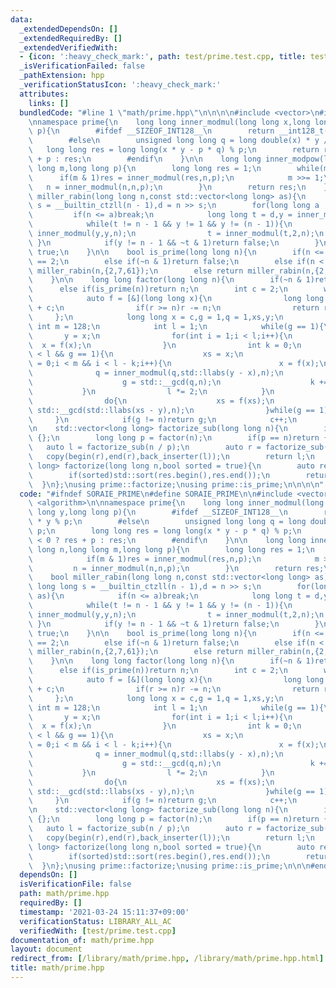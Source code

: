 ```yaml
---
data:
  _extendedDependsOn: []
  _extendedRequiredBy: []
  _extendedVerifiedWith:
  - {icon: ':heavy_check_mark:', path: test/prime.test.cpp, title: test/prime.test.cpp}
  _isVerificationFailed: false
  _pathExtension: hpp
  _verificationStatusIcon: ':heavy_check_mark:'
  attributes:
    links: []
  bundledCode: "#line 1 \"math/prime.hpp\"\n\n\n\n#include <vector>\n#include <algorithm>\n\
    \nnamespace prime{\n    long long inner_modmul(long long x,long long y,long long\
    \ p){\n        #ifdef __SIZEOF_INT128__\n        return __int128_t(x) * y % p;\n\
    \        #else\n        unsigned long long q = long double(x) * y / p;\n     \
    \   long long res = long long(x * y - p * q) % p;\n        return res < 0 ? res\
    \ + p : res;\n        #endif\n    }\n\n    long long inner_modpow(long long n,long\
    \ long m,long long p){\n        long long res = 1;\n        while(m){\n      \
    \      if(m & 1)res = inner_modmul(res,n,p);\n            m >>= 1;\n         \
    \   n = inner_modmul(n,n,p);\n        }\n        return res;\n    }\n\n    bool\
    \ miller_rabin(long long n,const std::vector<long long> as){\n        long long\
    \ s = __builtin_ctzll(n - 1),d = n >> s;\n        for(long long a : as){\n   \
    \         if(n <= a)break;\n            long long t = d,y = inner_modpow(a,t,n);\n\
    \            while(t != n - 1 && y != 1 && y != (n - 1)){\n                y =\
    \ inner_modmul(y,y,n);\n                t = inner_modmul(t,2,n);\n           \
    \ }\n            if(y != n - 1 && ~t & 1)return false;\n        }\n        return\
    \ true;\n    }\n\n    bool is_prime(long long n){\n        if(n <= 2)return n\
    \ == 2;\n        else if(~n & 1)return false;\n        else if(n < 4'759'123'141)return\
    \ miller_rabin(n,{2,7,61});\n        else return miller_rabin(n,{2,325,9375,28178,450775,9780504,1795265022});\n\
    \    }\n\n    long long factor(long long n){\n        if(~n & 1)return 2;\n  \
    \      else if(is_prime(n))return n;\n        int c = 2;\n        while(true){\n\
    \            auto f = [&](long long x){\n                long long r = inner_modmul(x,x,n)\
    \ + c;\n                if(r >= n)r -= n;\n                return r;\n       \
    \     };\n            long long x = c,g = 1,q = 1,xs,y;\n            constexpr\
    \ int m = 128;\n            int l = 1;\n            while(g == 1){\n         \
    \       y = x;\n                for(int i = 1;i < l;i++){\n                  \
    \  x = f(x);\n                }\n                int k = 0;\n                while(k\
    \ < l && g == 1){\n                    xs = x;\n                    for(int i\
    \ = 0;i < m && i < l - k;i++){\n                        x = f(x);\n          \
    \              q = inner_modmul(q,std::llabs(y - x),n);\n                    }\n\
    \                    g = std::__gcd(q,n);\n                    k += m;\n     \
    \           }\n                l *= 2;\n            }\n            if(g == n){\n\
    \                do{\n                    xs = f(xs);\n                    g =\
    \ std::__gcd(std::llabs(xs - y),n);\n                }while(g == 1);\n       \
    \     }\n            if(g != n)return g;\n            c++;\n        }\n    }\n\
    \n    std::vector<long long> factorize_sub(long long n){\n        if(n <= 1)return\
    \ {};\n        long long p = factor(n);\n        if(p == n)return {p};\n     \
    \   auto l = factorize_sub(n / p);\n        auto r = factorize_sub(p);\n     \
    \   copy(begin(r),end(r),back_inserter(l));\n        return l;\n    }\n\n    std::vector<long\
    \ long> factorize(long long n,bool sorted = true){\n        auto res = factorize_sub(n);\n\
    \        if(sorted)std::sort(res.begin(),res.end());\n        return res;\n  \
    \  }\n};\nusing prime::factorize;\nusing prime::is_prime;\n\n\n\n"
  code: "#ifndef SORAIE_PRIME\n#define SORAIE_PRIME\n\n#include <vector>\n#include\
    \ <algorithm>\n\nnamespace prime{\n    long long inner_modmul(long long x,long\
    \ long y,long long p){\n        #ifdef __SIZEOF_INT128__\n        return __int128_t(x)\
    \ * y % p;\n        #else\n        unsigned long long q = long double(x) * y /\
    \ p;\n        long long res = long long(x * y - p * q) % p;\n        return res\
    \ < 0 ? res + p : res;\n        #endif\n    }\n\n    long long inner_modpow(long\
    \ long n,long long m,long long p){\n        long long res = 1;\n        while(m){\n\
    \            if(m & 1)res = inner_modmul(res,n,p);\n            m >>= 1;\n   \
    \         n = inner_modmul(n,n,p);\n        }\n        return res;\n    }\n\n\
    \    bool miller_rabin(long long n,const std::vector<long long> as){\n       \
    \ long long s = __builtin_ctzll(n - 1),d = n >> s;\n        for(long long a :\
    \ as){\n            if(n <= a)break;\n            long long t = d,y = inner_modpow(a,t,n);\n\
    \            while(t != n - 1 && y != 1 && y != (n - 1)){\n                y =\
    \ inner_modmul(y,y,n);\n                t = inner_modmul(t,2,n);\n           \
    \ }\n            if(y != n - 1 && ~t & 1)return false;\n        }\n        return\
    \ true;\n    }\n\n    bool is_prime(long long n){\n        if(n <= 2)return n\
    \ == 2;\n        else if(~n & 1)return false;\n        else if(n < 4'759'123'141)return\
    \ miller_rabin(n,{2,7,61});\n        else return miller_rabin(n,{2,325,9375,28178,450775,9780504,1795265022});\n\
    \    }\n\n    long long factor(long long n){\n        if(~n & 1)return 2;\n  \
    \      else if(is_prime(n))return n;\n        int c = 2;\n        while(true){\n\
    \            auto f = [&](long long x){\n                long long r = inner_modmul(x,x,n)\
    \ + c;\n                if(r >= n)r -= n;\n                return r;\n       \
    \     };\n            long long x = c,g = 1,q = 1,xs,y;\n            constexpr\
    \ int m = 128;\n            int l = 1;\n            while(g == 1){\n         \
    \       y = x;\n                for(int i = 1;i < l;i++){\n                  \
    \  x = f(x);\n                }\n                int k = 0;\n                while(k\
    \ < l && g == 1){\n                    xs = x;\n                    for(int i\
    \ = 0;i < m && i < l - k;i++){\n                        x = f(x);\n          \
    \              q = inner_modmul(q,std::llabs(y - x),n);\n                    }\n\
    \                    g = std::__gcd(q,n);\n                    k += m;\n     \
    \           }\n                l *= 2;\n            }\n            if(g == n){\n\
    \                do{\n                    xs = f(xs);\n                    g =\
    \ std::__gcd(std::llabs(xs - y),n);\n                }while(g == 1);\n       \
    \     }\n            if(g != n)return g;\n            c++;\n        }\n    }\n\
    \n    std::vector<long long> factorize_sub(long long n){\n        if(n <= 1)return\
    \ {};\n        long long p = factor(n);\n        if(p == n)return {p};\n     \
    \   auto l = factorize_sub(n / p);\n        auto r = factorize_sub(p);\n     \
    \   copy(begin(r),end(r),back_inserter(l));\n        return l;\n    }\n\n    std::vector<long\
    \ long> factorize(long long n,bool sorted = true){\n        auto res = factorize_sub(n);\n\
    \        if(sorted)std::sort(res.begin(),res.end());\n        return res;\n  \
    \  }\n};\nusing prime::factorize;\nusing prime::is_prime;\n\n\n#endif /*SORAIE_PRIME*/"
  dependsOn: []
  isVerificationFile: false
  path: math/prime.hpp
  requiredBy: []
  timestamp: '2021-03-24 15:11:37+09:00'
  verificationStatus: LIBRARY_ALL_AC
  verifiedWith: [test/prime.test.cpp]
documentation_of: math/prime.hpp
layout: document
redirect_from: [/library/math/prime.hpp, /library/math/prime.hpp.html]
title: math/prime.hpp
---
```

